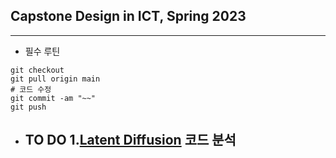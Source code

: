 ## Capstone Design in ICT, Spring 2023
---
* 필수 루틴
```
git checkout 
git pull origin main
# 코드 수정
git commit -am "~~"
git push
```

* TO DO
  1.[Latent Diffusion](latent-diffusion/) 코드 분석
  -  